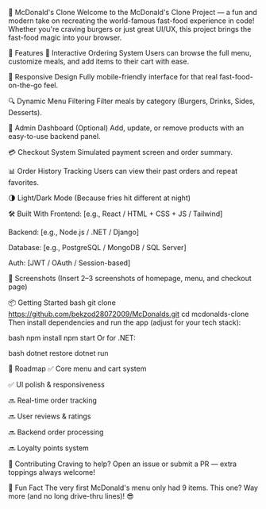 🍔 McDonald's Clone
Welcome to the McDonald's Clone Project — a fun and modern take on recreating the world-famous fast-food experience in code! Whether you're craving burgers or just great UI/UX, this project brings the fast-food magic into your browser.

🚀 Features
🛒 Interactive Ordering System
Users can browse the full menu, customize meals, and add items to their cart with ease.

🍟 Responsive Design
Fully mobile-friendly interface for that real fast-food-on-the-go feel.

🔍 Dynamic Menu Filtering
Filter meals by category (Burgers, Drinks, Sides, Desserts).

🔧 Admin Dashboard (Optional)
Add, update, or remove products with an easy-to-use backend panel.

💳 Checkout System
Simulated payment screen and order summary.

📊 Order History Tracking
Users can view their past orders and repeat favorites.

🌗 Light/Dark Mode (Because fries hit different at night)

🛠️ Built With
Frontend: [e.g., React / HTML + CSS + JS / Tailwind]

Backend: [e.g., Node.js / .NET / Django]

Database: [e.g., PostgreSQL / MongoDB / SQL Server]

Auth: [JWT / OAuth / Session-based]

📸 Screenshots
(Insert 2–3 screenshots of homepage, menu, and checkout page)

📦 Getting Started
bash
git clone https://github.com/bekzod28072009/McDonalds.git
cd mcdonalds-clone
Then install dependencies and run the app (adjust for your tech stack):

bash
npm install
npm start
Or for .NET:

bash
dotnet restore
dotnet run

🎯 Roadmap
✅ Core menu and cart system

✅ UI polish & responsiveness

🔜 Real-time order tracking

🔜 User reviews & ratings

🔜 Backend order processing

🔜 Loyalty points system

🤝 Contributing
Craving to help? Open an issue or submit a PR — extra toppings always welcome!

🍔 Fun Fact
The very first McDonald's menu only had 9 items. This one? Way more (and no long drive-thru lines)! 😎
